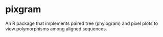 # pixgram
An R package that implements paired tree (phylogram) and pixel plots to view polymorphisms among aligned sequences.
